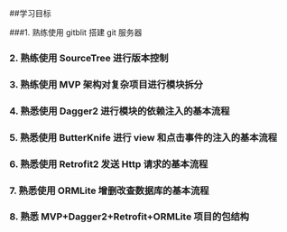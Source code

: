 
##学习目标

###1. 熟练使用 gitblit 搭建 git 服务器

### 2. 熟练使用 SourceTree 进行版本控制

### 3. 熟练使用 MVP 架构对复杂项目进行模块拆分

### 4. 熟悉使用 Dagger2 进行模块的依赖注入的基本流程

### 5. 熟悉使用 ButterKnife 进行 view 和点击事件的注入的基本流程

### 6. 熟悉使用 Retrofit2 发送 Http 请求的基本流程

### 7. 熟悉使用 ORMLite 增删改查数据库的基本流程

### 8. 熟悉 MVP+Dagger2+Retrofit+ORMLite 项目的包结构




